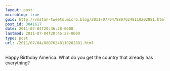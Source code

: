 ```yaml
---
layout: post
microblog: true
guid: http://vmstan-tweets.micro.blog/2011/07/04/88076248110202881.html
post_id: 3041617
date: 2011-07-04T20:46:28-0600
lastmod: 2011-07-04T20:46:28-0600
type: post
url: /2011/07/04/88076248110202881.html
---
```

Happy Birthday America. What do you get the country that already has everything?
